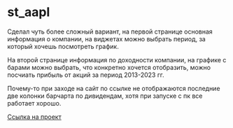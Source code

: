 # st_aapl
Сделал чуть более сложный вариант, на первой странице основная информация о компании, на виджетах можно выбрать период, за который хочешь посмотреть график.

На второй странице информация по доходности компании, на графике с барами можно выбрать, что конкретно хочется отобразить, можно посчиать прибыль от акций за период 2013-2023 гг.

Почему-то при заходе на сайт по ссылке не отображаются последние две колонки барчарта по дивидендам, хотя при запуске с пк все работает хорошо. 

[Ссылка на проект](https://danil-oo-st-aapl-apple-main-gd9mpi.streamlit.app/apple_stocks)

